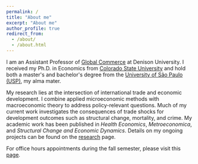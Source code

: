 ```yaml
---
permalink: /
title: "About me"
excerpt: "About me"
author_profile: true
redirect_from: 
  - /about/
  - /about.html
---
```


<!-- Google tag (gtag.js) -->
<script async src="https://www.googletagmanager.com/gtag/js?id=G-ETZN97YVKW"></script>
<script>
  window.dataLayer = window.dataLayer || [];
  function gtag(){dataLayer.push(arguments);}
  gtag('js', new Date());

  gtag('config', 'G-ETZN97YVKW');
</script>
<script>google-site-verification=bKEzMH2xFq-SywbK9y8bpG7WNI66nh2GeDoxAJ80Oho</script>

I am an Assistant Professor of [Global Commerce](https://denison.edu/academics/global-commerce) at Denison University. I received my Ph.D. in Economics from [Colorado State University](https://economics.colostate.edu/) and hold both a master's and bachelor's degree from the [University of São Paulo (USP)](https://www.fea.usp.br/economia), my alma mater.  

My research lies at the intersection of international trade and economic development. I combine applied microeconomic methods with macroeconomic theory to address policy-relevant questions. Much of my current work investigates the consequences of trade shocks for development outcomes such as structural change, mortality, and crime. My academic work has been published in *Health Economics*, *Metroeconomica*, and *Structural Change and Economic Dynamics*. Details on my ongoing projects can be found on the [research](research) page.  

For office hours appointments during the fall semester, please visit this [page](https://cal.com/vcicero).  

